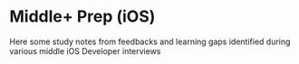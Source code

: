 # Middle+ Prep (iOS)

Here some study notes from feedbacks and learning gaps identified during various middle iOS Developer interviews
